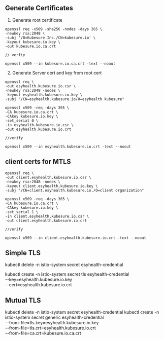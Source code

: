 ## Generate Certificates 

1. Generate root certificate

```
openssl req -x509 -sha256 -nodes -days 365 \
-newkey rsa:2048 \
-subj '/O=Kubesure Inc./CN=kubesure.io' \
-keyout kubesure.io.key \
-out kubesure.io.ca.crt

// verfiy 

openssl x509 --in kubesure.io.ca.crt -text --noout

```

2. Generate Server cert and key from root cert

```
openssl req \
-out esyhealth.kubesure.io.csr \
-newkey rsa:2048 -nodes \
-keyout esyhealth.kubesure.io.key \
-subj "/CN=esyhealth.kubesure.io/O=esyhealth kubesure"

openssl x509 -req -days 365 \
-CA kubesure.io.ca.crt \
-CAkey kubesure.io.key \
-set_serial 0 \
-in esyhealth.kubesure.io.csr \
-out esyhealth.kubesure.io.crt

//verify

openssl x509 --in esyhealth.kubesure.io.crt -text --noout
```

## client certs for MTLS

```
openssl req \
-out client.esyhealth.kubesure.io.csr \
-newkey rsa:2048 -nodes \
-keyout client.esyhealth.kubesure.io.key \
-subj "/CN=client.esyhealth.kubesure.io./O=client organization"

openssl x509 -req -days 365 \
-CA kubesure.io.ca.crt \
-CAkey kubesure.io.key \
-set_serial 1 \
-in client.esyhealth.kubesure.io.csr \
-out client.esyhealth.kubesure.io.crt

//verify

openssl x509 --in client.esyhealth.kubesure.io.crt -text --noout
```

## Simple TLS

kubectl delete -n istio-system secret esyhealth-credential

kubectl create -n istio-system secret tls esyhealth-credential \
--key=esyhealth.kubesure.io.key \
--cert=esyhealth.kubesure.io.crt

## Mutual TLS

kubectl delete -n istio-system secret esyhealth-credential
kubectl create -n istio-system secret generic esyhealth-credential \
--from-file=tls.key=esyhealth.kubesure.io.key \
--from-file=tls.crt=esyhealth.kubesure.io.crt \
--from-file=ca.crt=kubesure.io.ca.crt